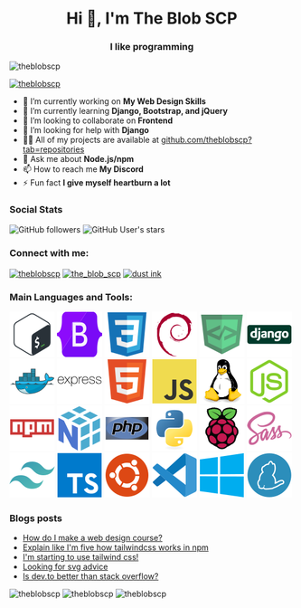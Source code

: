 <h1 align="center">Hi 👋, I'm The Blob SCP</h1>

<h3 align="center">I like programming</h3>

![theblobscp](https://komarev.com/ghpvc/?username=theblobscp&label=Profile%20views&color=0e75b6&style=flat)

[![theblobscp](https://github-profile-trophy.vercel.app/?username=theblobscp&theme=discord)](https://github.com/ryo-ma/github-profile-trophy)

- 🔭 I’m currently working on **My Web Design Skills**
- 🌱 I’m currently learning **Django, Bootstrap, and jQuery**
- 👯 I’m looking to collaborate on **Frontend**
- 🤝 I’m looking for help with **Django**
- 👨‍💻 All of my projects are available at [github.com/theblobscp?tab=repositories](https://github.com/theblobscp?tab=repositories)
- 💬 Ask me about **Node.js/npm**
- 📫 How to reach me **My Discord**
- ⚡ Fun fact **I give myself heartburn a lot**

### Social Stats

![GitHub followers](https://img.shields.io/github/followers/theblobscp?label=Loyal%20Fans&style=social)
![GitHub User's stars](https://img.shields.io/github/stars/theblobscp?label=User%20Stars&style=social)

### Connect with me:

<a href="https://dev.to/theblobscp" target="blank"><img align="center" src="https://cdn.jsdelivr.net/npm/simple-icons@3.0.1/icons/dev-dot-to.svg" alt="theblobscp" height="30" width="40" /></a>
<a href="https://twitter.com/the_blob_scp" target="blank"><img align="center" src="https://raw.githubusercontent.com/rahuldkjain/github-profile-readme-generator/master/src/images/icons/Social/twitter.svg" alt="the_blob_scp" height="30" width="40" /></a>
<a href="https://www.youtube.com/channel/UCZgQEnJgpBoddJ6boMzkcOA" target="blank"><img align="center" src="https://raw.githubusercontent.com/rahuldkjain/github-profile-readme-generator/master/src/images/icons/Social/youtube.svg" alt="dust ink" height="30" width="40" /></a>

### Main Languages and Tools:

[![bash](icons/bash.svg)](https://www.gnu.org/software/bash/)
[![bootstrap](icons/bootstrap.svg)](https://getbootstrap.com)
[![css](icons/css.svg)](https://www.w3schools.com/css/)
[![debian](icons/debian.svg)](https://www.debian.org/)
[![devicon](icons/devicon.svg)](https://devicon.dev)
[![django](icons/django.svg)](https://www.djangoproject.com/)
[![docker](icons/docker.svg)](https://www.docker.com/)
[![express](icons/express.svg)](https://expressjs.com)
[![html](icons/html.svg)](https://www.w3.org/html/)
[![javascript](icons/javascript.svg)](https://developer.mozilla.org/en-US/docs/Web/JavaScript)
[![linux](icons/linux.svg)](https://www.linux.org/)
[![nodejs](icons/nodejs.svg)](https://nodejs.org)
[![npm](icons/npm.svg)](https://npmjs.com)
[![numpy](icons/numpy.svg)](https://numpy.org)
[![php](icons/php.svg)](https://www.php.net/)
[![python](icons/python.svg)](https://www.python.org)
[![raspberrypi](icons/raspberrypi.svg)](https://raspberrypi.org)
[![sass](icons/sass.svg)](https://sass-lang.com)
[![tailwind](icons/tailwind.svg)](https://tailwindcss.com/)
[![typescript](icons/typescript.svg)](https://www.typescriptlang.org/)
[![ubuntu](icons/ubuntu.svg)](https://www.ubuntu.org)
[![vscode](icons/vscode.svg)](https://code.visualstudio.com/)
[![windows](icons/windows.svg)](https://www.microsoft.com/en-us/windows)
[![yarn](icons/yarn.svg)](https://yarnpkg.com)

### Blogs posts

<!-- BLOG-POST-LIST:START -->
- [How do I make a web design course?](https://dev.to/theblobscp/how-do-i-make-a-web-design-course-3id8)
- [Explain like I'm five how tailwindcss works in npm](https://dev.to/theblobscp/explain-like-i-m-five-how-tailwindcss-works-in-npm-4g7f)
- [I'm starting to use tailwind css!](https://dev.to/theblobscp/i-m-starting-to-use-tailwind-css-2nfp)
- [Looking for svg advice](https://dev.to/theblobscp/looking-for-svg-advice-3cn9)
- [Is dev.to better than stack overflow?](https://dev.to/theblobscp/is-dev-to-better-than-stack-overflow-295m)
<!-- BLOG-POST-LIST:END -->

![theblobscp](https://github-readme-stats.vercel.app/api/top-langs?username=theblobscp&show_icons=true&locale=en&layout=compact&theme=vue-dark)
![theblobscp](https://github-readme-stats.vercel.app/api?username=theblobscp&show_icons=true&locale=en&theme=vue-dark)
![theblobscp](https://github-readme-streak-stats.herokuapp.com/?user=theblobscp&theme=vue-dark)
